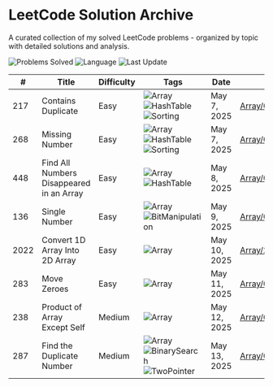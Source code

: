 # LeetCode Solution Archive

A curated collection of my solved LeetCode problems - organized by topic with detailed solutions and analysis.

![Problems Solved](https://img.shields.io/badge/Solved-8-yellow?style=flat-square)
![Language](https://img.shields.io/badge/Language-Java-orange?style=flat-square)
![Last Update](https://img.shields.io/badge/Last_Update-May_14_2025-green?style=flat-square)


| # | Title | Difficulty | Tags | Date | Link |
|---|-------|------------|------|------|------|
| 217 | Contains Duplicate | Easy | ![Array](https://img.shields.io/badge/Array-blue?style=flat-square) ![HashTable](https://img.shields.io/badge/HashTable-green?style=flat-square) ![Sorting](https://img.shields.io/badge/Sorting-orange?style=flat-square) | May 7, 2025 | [Array/0217_Contains_Duplicate.md](./Array/0217_Contains_Duplicate.md) |
| 268 | Missing Number | Easy | ![Array](https://img.shields.io/badge/Array-blue?style=flat-square) ![HashTable](https://img.shields.io/badge/HashTable-green?style=flat-square) ![Sorting](https://img.shields.io/badge/Sorting-orange?style=flat-square) | May 7, 2025 | [Array/0268_Missing_Number.md](./Array/0268_Missing_Number.md) |
| 448 | Find All Numbers Disappeared in an Array | Easy | ![Array](https://img.shields.io/badge/Array-blue?style=flat-square) ![HashTable](https://img.shields.io/badge/HashTable-green?style=flat-square) | May 8, 2025 | [Array/0448_Find_All_Numbers_Disappeared.md](./Array/0448_Find_All_Numbers_Disappeared.md) |
| 136 | Single Number | Easy | ![Array](https://img.shields.io/badge/Array-blue?style=flat-square) ![BitManipulation](https://img.shields.io/badge/BitManipulation-yellow?style=flat-square) | May 9, 2025 | [Array/0136_Single_Number.md](./Array/0136_Single_Number.md) |
| 2022 | Convert 1D Array Into 2D Array | Easy | ![Array](https://img.shields.io/badge/Array-blue?style=flat-square) | May 10, 2025 | [Array/2022_Convert_1D_Array_Into_2D_Array.md](./Array/2022_Convert_1D_Array_Into_2D_Array.md) |
| 283 | Move Zeroes | Easy | ![Array](https://img.shields.io/badge/Array-blue?style=flat-square) | May 11, 2025 | [Array/0283_Move_Zeroes.md](./Array/0283_Move_Zeroes.md) |
| 238 | Product of Array Except Self | Medium | ![Array](https://img.shields.io/badge/Array-blue?style=flat-square) | May 12, 2025 | [Array/0238_Product_of_Array_Except_Self.md](./Array/0238_Product_of_Array_Except_Self.md) |
| 287 | Find the Duplicate Number | Medium | ![Array](https://img.shields.io/badge/Array-blue?style=flat-square) ![BinarySearch](https://img.shields.io/badge/BinarySearch-lightgrey?style=flat-square) ![TwoPointer](https://img.shields.io/badge/TwoPointer-purple?style=flat-square) | May 13, 2025 | [Array/0287_Find_the_Duplicate_Number.md](./Array/0287_Find_the_Duplicate_Number.md) |
